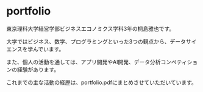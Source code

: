 # portfolio

東京理科大学経営学部ビジネスエコノミクス学科3年の桐島雅也です。

大学ではビジネス、数学、プログラミングといった3つの観点から、データサイエンスを学んでいます。

また、個人の活動を通しては、アプリ開発やAI開発、データ分析コンペティションの経験があります。

これまでの主な活動の経歴は、portfolio.pdfにまとめさせていただいています。

